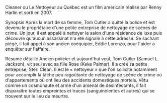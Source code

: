 Cleaner ou Le Nettoyeur au Québec est un film américain réalisé par Renny Harlin et sorti en 2007.

Synopsis
Après la mort de sa femme, Tom Cutler a quitté la police et est devenu le propriétaire d'une petite entreprise de nettoyage de scènes de crime. Un jour, il est appelé à nettoyer le salon d'une résidence de luxe puis découvre qu'aucun assassinat n'a été signalé à cette adresse. Se sachant piégé, il fait appel à son ancien coéquipier, Eddie Lorenzo, pour l'aider à enquêter sur l'affaire.

Résumé détaillé
Ancien policier et aujourd'hui veuf, Tom Cutler (Samuel L. Jackson), vit seul avec sa fille Rose (Keke Palmer). Il a créé sa petite entreprise, Steri Clean. Il est le « nettoyeur » que l'on sollicite notamment pour accomplir la tâche peu ragoûtante de nettoyage de scène de crime où d'appartements où ont lieu des accidents domestiques mortels. Vêtu comme un cosmonaute et armé d'un arsenal de désinfectants, il fait disparaître toutes empreintes et traces (sanguinolentes et autres) qui se trouvent sur le lieu du meurtre.
